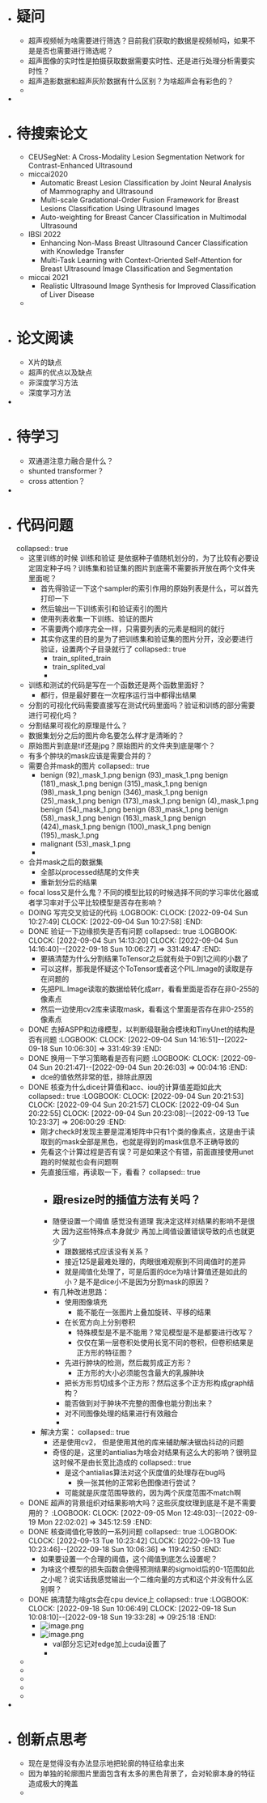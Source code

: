 - # 疑问
	- 超声视频帧为啥需要进行筛选？目前我们获取的数据是视频帧吗，如果不是是否也需要进行筛选呢？
	- 超声图像的实时性是拍摄获取数据需要实时性、还是进行处理分析需要实时性？
	- 超声造影数据和超声灰阶数据有什么区别？为啥超声会有彩色的？
	-
-
- # 待搜索论文
	- CEUSegNet: A Cross-Modality Lesion Segmentation Network for Contrast-Enhanced Ultrasound
	- miccai2020
		- Automatic Breast Lesion Classification by Joint Neural Analysis of Mammography and Ultrasound
		- Multi-scale Gradational-Order Fusion Framework for Breast Lesions Classification Using Ultrasound Images
		- Auto-weighting for Breast Cancer Classification in Multimodal Ultrasound
	- IBSI 2022
		- Enhancing Non-Mass Breast Ultrasound Cancer Classification with Knowledge Transfer
		- Multi-Task Learning with Context-Oriented Self-Attention for Breast Ultrasound Image Classification and Segmentation
	- miccai 2021
		- Realistic Ultrasound Image Synthesis for Improved Classification of Liver Disease
	-
- # 论文阅读
	- X片的缺点
	- 超声的优点以及缺点
	- 非深度学习方法
	- 深度学习方法
-
- # 待学习
	- 双通道注意力融合是什么？
	- shunted transformer？
	- cross attention？
-
- # 代码问题
  collapsed:: true
	- 这里训练的时候 训练和验证  是依据种子值随机划分的，为了比较有必要设定固定种子吗？训练集和验证集的图片到底需不需要拆开放在两个文件夹里面呢？
		- 首先得验证一下这个sampler的索引作用的原始列表是什么，可以首先打印一下
		- 然后输出一下训练索引和验证索引的图片
		- 使用列表收集一下训练、验证的图片
		- 不需要两个顺序完全一样，只需要列表的元素是相同的就行
		- 其实你这里的目的是为了把训练集和验证集的图片分开，没必要进行验证，设置两个子目录就行了
		  collapsed:: true
			- train_splited_train
			- train_splited_val
			-
	- 训练和测试的代码是写在一个函数还是两个函数里面好？
		- 都行，但是最好要在一次程序运行当中都得出结果
	- 分割的可视化代码需要直接写在测试代码里面吗？验证和训练的部分需要进行可视化吗？
	- 分割结果可视化的原理是什么？
	- 数据集划分之后的图片命名要怎么样才是清晰的？
	- 原始图片到底是tif还是jpg？原始图片的文件夹到底是哪个？
	- 有多个肿块的mask应该是需要合并的？
	- 需要合并mask的图片
	  collapsed:: true
		- benign (92)_mask_1.png
		  benign (93)_mask_1.png
		  benign (181)_mask_1.png
		  benign (315)_mask_1.png
		  benign (98)_mask_1.png
		  benign (346)_mask_1.png
		  benign (25)_mask_1.png
		  benign (173)_mask_1.png
		  benign (4)_mask_1.png
		  benign (54)_mask_1.png
		  benign (83)_mask_1.png
		  benign (58)_mask_1.png
		  benign (163)_mask_1.png
		  benign (424)_mask_1.png
		  benign (100)_mask_1.png
		  benign (195)_mask_1.png
		- malignant (53)_mask_1.png
		-
	- 合并mask之后的数据集
		- 全部以processed结尾的文件夹
		- 重新划分后的结果
	- focal loss又是什么鬼？不同的模型比较的时候选择不同的学习率优化器或者学习率对于公平比较模型是否存在影响？
	- DOING  写完交叉验证的代码
	  :LOGBOOK:
	  CLOCK: [2022-09-04 Sun 10:27:49]
	  CLOCK: [2022-09-04 Sun 10:27:58]
	  :END:
	- DONE 验证一下边缘损失是否有问题
	  collapsed:: true
	  :LOGBOOK:
	  CLOCK: [2022-09-04 Sun 14:13:20]
	  CLOCK: [2022-09-04 Sun 14:16:40]--[2022-09-18 Sun 10:06:27] =>  331:49:47
	  :END:
		- 要搞清楚为什么分割结果ToTensor之后就有处于0到1之间的小数了
		- 可以这样，那我是怀疑这个ToTensor或者这个PIL.Image的读取是存在问题的
		- 先把PIL.Image读取的数据给转化成arr，看看里面是否存在非0-255的像素点
		- 然后一边使用cv2库来读取mask，看看这个里面是否存在非0-255的像素点
	- DONE  去掉ASPP和边缘模型，以判断级联融合模块和TinyUnet的结构是否有问题
	  :LOGBOOK:
	  CLOCK: [2022-09-04 Sun 14:16:51]--[2022-09-18 Sun 10:06:30] =>  331:49:39
	  :END:
	- DONE 换用一下学习策略看是否有问题
	  :LOGBOOK:
	  CLOCK: [2022-09-04 Sun 20:21:47]--[2022-09-04 Sun 20:26:03] =>  00:04:16
	  :END:
		- dce的值依然非常的低，排除此原因
	- DONE 核查为什么dice计算值和acc、iou的计算值差距如此大
	  collapsed:: true
	  :LOGBOOK:
	  CLOCK: [2022-09-04 Sun 20:21:53]
	  CLOCK: [2022-09-04 Sun 20:21:57]
	  CLOCK: [2022-09-04 Sun 20:22:55]
	  CLOCK: [2022-09-04 Sun 20:23:08]--[2022-09-13 Tue 10:23:37] =>  206:00:29
	  :END:
		- 刚才check时发现主要是混淆矩阵中只有1个类的像素点，这是由于读取到的mask全部是黑色，也就是得到的mask信息不正确导致的
		- 先看这个计算过程是否有误？可是如果这个有错，前面直接使用unet跑的时候就也会有问题啊
		- 先直接压缩，再读取一下，看看？
		  collapsed:: true
			- 跟resize时的插值方法有关吗？
				-
			- 随便设置一个阈值  感觉没有道理  我决定这样对结果的影响不是很大  因为这些特殊点本身就少  再加上阈值设置错误导致的点也就更少了
				- 跟数据格式应该没有关系？
				- 接近125是最难处理的，肉眼很难观察到不同阈值时的差异
				- 就是阈值化处理了，可是后面的dce为啥计算值还是如此的小？是不是dice小不是因为分割mask的原因？
			- 有几种改进思路：
				- 使用图像填充
					- 能不能在一张图片上叠加旋转、平移的结果
				- 在长宽方向上分别卷积
					- 特殊模型是不是不能用？常见模型是不是都要进行改写？
					- 仅仅在第一层卷积处使用长宽不同的卷积，但卷积结果是正方形的特征图？
				- 先进行肿块的检测，然后裁剪成正方形？
					- 正方形的大小必须能包含最大的乳腺肿块
				- 把长方形剪切成多个正方形？然后这多个正方形构成graph结构？
				- 能否做到对于肿块不完整的图像也能分割出来？
				- 对不同图像处理的结果进行有效融合
				-
		- 解决方案：
		  collapsed:: true
			- 还是使用cv2， 但是使用其他的库来辅助解决锯齿抖动的问题
			- 奇怪的是，这里的antialias为啥会对结果有这么大的影响？很明显这时候不是由长宽比造成的
			  collapsed:: true
				- 是这个antialias算法对这个灰度值的处理存在bug吗
					- 换一张其他的正常彩色图像进行尝试？
				- 可能就是灰度范围导致的，因为两个灰度范围不match啊
	- DONE 超声的背景组织对结果影响大吗？这些灰度纹理到底是不是不需要用的？
	  :LOGBOOK:
	  CLOCK: [2022-09-05 Mon 12:49:03]--[2022-09-19 Mon 22:02:02] =>  345:12:59
	  :END:
	- DONE 核查阈值化导致的一系列问题
	  collapsed:: true
	  :LOGBOOK:
	  CLOCK: [2022-09-13 Tue 10:23:42]
	  CLOCK: [2022-09-13 Tue 10:23:46]--[2022-09-18 Sun 10:06:36] =>  119:42:50
	  :END:
		- 如果要设置一个合理的阈值，这个阈值到底怎么设置呢？
		- 为啥这个模型的损失函数会使得预测结果的sigmoid后的0-1范围如此之小呢？说实话我感觉输出一个二维向量的方式和这个并没有什么区别啊？
	- DONE 搞清楚为啥gts会在cpu device上
	  collapsed:: true
	  :LOGBOOK:
	  CLOCK: [2022-09-18 Sun 10:06:49]
	  CLOCK: [2022-09-18 Sun 10:08:10]--[2022-09-18 Sun 19:33:28] =>  09:25:18
	  :END:
		- ![image.png](../assets/image_1663466890255_0.png)
		- ![image.png](../assets/image_1663468281029_0.png)
			- val部分忘记对edge加上cuda设置了
			-
	-
	-
	-
	-
	-
-
- # 创新点思考
	- 现在是觉得没有办法显示地把轮廓的特征给拿出来
	- 因为单独的轮廓图片里面包含有太多的黑色背景了，会对轮廓本身的特征造成极大的掩盖
	-
